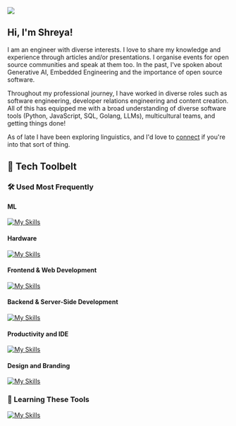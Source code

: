 ![](https://preview.redd.it/8hkekbti9a221.jpg?auto=webp&s=5f41fa425181a4de6337ae5397be19aacf8df171)
<!--
**alt-shreya/alt-shreya** is a ✨ _special_ ✨ repository because its `README.md` (this file) appears on your GitHub profile.

Here are some ideas to get you started:
- 🌱 I’m currently learning 
- 💬 Ask me about ...
- 🤔 I’m looking for help with 
- I love learning languages
-->

## Hi, I'm Shreya!
I am an engineer with diverse interests. I love to share my knowledge and experience through articles and/or presentations. I organise events for open source communities and speak at them too. In the past, I've spoken about Generative AI, Embedded Engineering and the importance of open source software.

Throughout my professional journey, I have worked in diverse roles such as software engineering, developer relations engineering and content creation. All of this has equipped me with a broad understanding of diverse software tools (Python, JavaScript, SQL, Golang, LLMs), multicultural teams, and getting things done!

As of late I have been exploring linguistics, and I'd love to [connect](https://www.linkedin.com/in/alt-shreya) if you're into that sort of thing.

## 🧰 Tech Toolbelt

### 🛠️ Used Most Frequently

#### ML
[![My Skills](https://skillicons.dev/icons?i=py,matlab,opencv,pkl,pytorch,regex,sklearn,tensorflow)](https://skillicons.dev)

#### Hardware
[![My Skills](https://skillicons.dev/icons?i=raspberrypi,arduino,autocad,linux,c)](https://skillicons.dev)

#### Frontend & Web Development
[![My Skills](https://skillicons.dev/icons?i=js,html,css,react,bootstrap,gatsby,mongodb,netlify,npm,tailwind,threejs,webflow,wordpress,nodejs)](https://skillicons.dev)

#### Backend & Server-Side Development
[![My Skills](https://skillicons.dev/icons?i=fastapi,flask,npm,postgres,sqlite)](https://skillicons.dev)

#### Productivity and IDE
[![My Skills](https://skillicons.dev/icons?i=git,notion,obsidian,vscode)](https://skillicons.dev)

#### Design and Branding
[![My Skills](https://skillicons.dev/icons?i=ae,figma,ps,pr,xd)](https://skillicons.dev)

### 🧠 Learning These Tools
[![My Skills](https://skillicons.dev/icons?i=gcp,go,angular,express,graphql,ts)](https://skillicons.dev)


